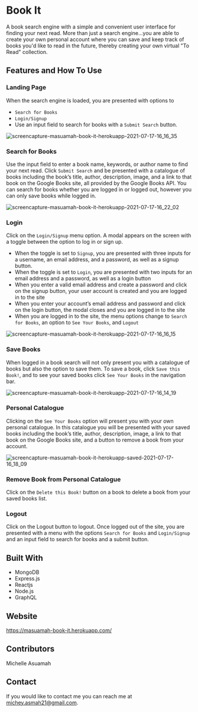 # Book It

A book search engine with a simple and convenient user interface for finding your next read. More than just a search engine...you are able to create your own 
personal account where you can save and keep track of books you'd like to read in the future, thereby creating your own virtual "To Read" collection.

## Features and How To Use

### Landing Page
When the search engine is loaded, you are presented with options to 
* `Search for Books`
* `Login/Signup` 
*  Use an input field to search for books with a `Submit Search` button.

![screencapture-masuamah-book-it-herokuapp-2021-07-17-16_16_35](https://user-images.githubusercontent.com/77217156/126048488-31b84463-a810-4fab-9282-9e407fd19484.png)

### Search for Books
Use the input field to enter a book name, keywords, or author name to find your next read. Click `Submit Search` and be presented with a catalogue of books including the book’s title, author, description, image, and a link to that book on the Google Books site, all provided by the Google Books API. You can search for books whether you are logged in or logged out, however you can only save books while logged in.

![screencapture-masuamah-book-it-herokuapp-2021-07-17-16_22_02](https://user-images.githubusercontent.com/77217156/126048557-4181074d-fe4c-4346-851e-c603d0cb73d6.png)

### Login
Click on the `Login/Signup` menu option. A modal appears on the screen with a toggle between the option to log in or sign up.
* When the toggle is set to `Signup`, you are presented with three inputs for a username, an email address, and a password, as well as a signup button.
* When the toggle is set to `Login`, you are presented with two inputs for an email address and a password, as well as a login button
* When you enter a valid email address and create a password and click on the signup button, your user account is created and you are logged in to the site
* When  you enter your account’s email address and password and click on the login button, the modal closes and you are logged in to the site
* When you are logged in to the site, the menu options change to `Search for Books`, an option to `See Your Books`, and `Logout`

![screencapture-masuamah-book-it-herokuapp-2021-07-17-16_16_15](https://user-images.githubusercontent.com/77217156/126048492-3ea3a0e3-e9c6-4321-807a-9ebaf2a27e6a.png)

### Save Books
When logged in a book search will not only present you with a catalogue of books but also the option to save them. To save a book, click `Save this Book!`, 
and to see your saved books click `See Your Books` in the navigation bar.

![screencapture-masuamah-book-it-herokuapp-2021-07-17-16_14_19](https://user-images.githubusercontent.com/77217156/126048518-c3a8bca1-bc48-4303-a393-b502dcf2cd1a.png)

### Personal Catalogue
Clicking on the `See Your Books` option will present you with your own personal catalogue. In this catalogue you will be presented with your saved books 
including the book’s title, author, description, image, a link to that book on the Google Books site, and a button to remove a book from your account.


![screencapture-masuamah-book-it-herokuapp-saved-2021-07-17-16_18_09](https://user-images.githubusercontent.com/77217156/126048587-1aedcaf8-37b7-4880-a022-98b614348eb8.png)

### Remove Book from Personal Catalogue
Click on the `Delete this Book!` button on a book to delete a book from your saved books list.


### Logout
Click on the Logout button to logout. Once logged out of the site, you are presented with a menu with the options `Search for Books` and 
`Login/Signup` and an input field to search for books and a submit button. 

## Built With
* MongoDB
* Express.js
* Reactjs
* Node.js
* GraphQL

## Website
https://masuamah-book-it.herokuapp.com/

## Contributors
Michelle Asuamah

## Contact
If you would like to contact me you can reach me at michey.asmah21@gmail.com.

